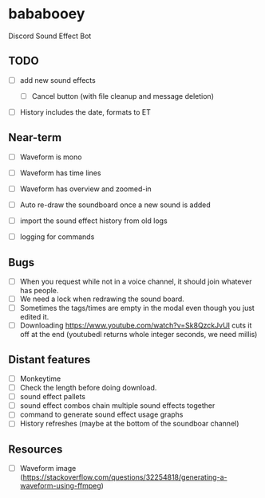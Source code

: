 # bababooey
Discord Sound Effect Bot


## TODO
- [ ] add new sound effects
  - [ ] Cancel button (with file cleanup and message deletion)
- [ ] History includes the date, formats to ET


## Near-term
- [ ] Waveform is mono
- [ ] Waveform has time lines
- [ ] Waveform has overview and zoomed-in
- [ ] Auto re-draw the soundboard once a new sound is added
- [ ] import the sound effect history from old logs
- [ ] logging for commands


## Bugs
- [ ] When you request while not in a voice channel, it should join whatever has people.
- [ ] We need a lock when redrawing the sound board.
- [ ] Sometimes the tags/times are empty in the modal even though you just edited it.
- [ ] Downloading https://www.youtube.com/watch?v=Sk8QzckJvUI cuts it off at the end (youtubedl returns whole integer seconds, we need millis)

## Distant features
- [ ] Monkeytime
- [ ] Check the length before doing download.
- [ ] sound effect pallets
- [ ] sound effect combos chain multiple sound effects together 
- [ ] command to generate sound effect usage graphs
- [ ] History refreshes (maybe at the bottom of the soundboar channel)
  
## Resources
- [ ] Waveform image (https://stackoverflow.com/questions/32254818/generating-a-waveform-using-ffmpeg)